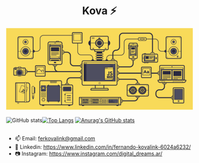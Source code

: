 <h1 align = "center"> Kova ⚡  </h1>

![Banner git](https://github.com/FerKovalink/FerKovalink/blob/main/2ff428006f3ade5f10beac69372062ab.gif?raw=true)
<br>
<br>
![GitHub stats](https://github-readme-stats.vercel.app/api?username=ferkovalink&show_icons=true&theme=synthwave)[![Top Langs](https://github-readme-stats.vercel.app/api/top-langs/?username=ferkovalink&layout=compact)](https://github.com/anuraghazra/github-readme-stats)
[![Anurag's GitHub stats](https://github-readme-stats.vercel.app/api?ferkovalink=anuraghazra)](https://github.com/anuraghazra/github-readme-stats)
<br>
<br>
- 📫 Email: ferkovalink@gmail.com
- 💬 Linkedin: https://www.linkedin.com/in/fernando-kovalink-6024a6232/
- 📷 Instagram: https://www.instagram.com/digital_dreams.ar/


<!--
**FerKovalink/FerKovalink** is a ✨ _special_ ✨ repository because its `README.md` (this file) appears on your GitHub profile.

Here are some ideas to get you started:

- 🔭 I’m currently working on ...
- 🌱 I’m currently learning ...
- 👯 I’m looking to collaborate on ...
- 🤔 I’m looking for help with ...
- 💬 Ask me about ...
- 📫 How to reach me: ...
- 😄 Pronouns: ...
- ⚡ Fun fact: ...
- 👋
-->
